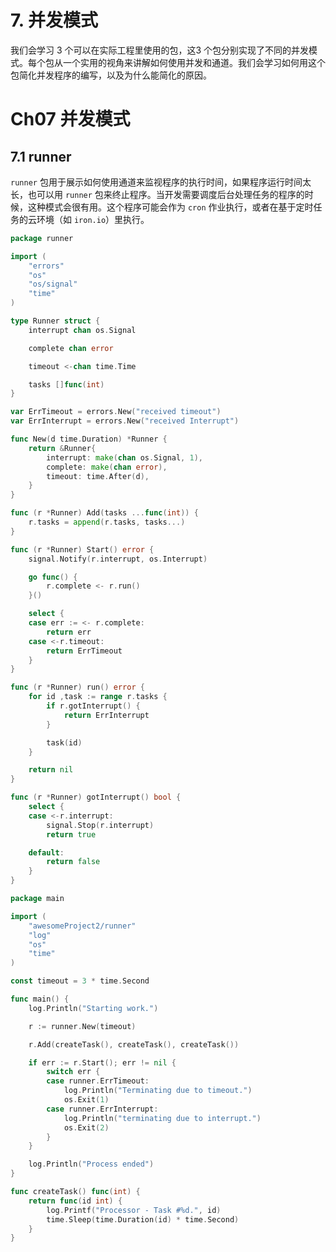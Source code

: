 # 7. 并发模式


我们会学习 3 个可以在实际工程里使用的包，这3 个包分别实现了不同的并发模式。每个包从一个实用的视角来讲解如何使用并发和通道。我们会学习如何用这个包简化并发程序的编写，以及为什么能简化的原因。

<!--more-->

# Ch07 并发模式

## 7.1 runner

`runner` 包用于展示如何使用通道来监视程序的执行时间，如果程序运行时间太长，也可以用 `runner` 包来终止程序。当开发需要调度后台处理任务的程序的时候，这种模式会很有用。这个程序可能会作为 `cron` 作业执行，或者在基于定时任务的云环境（如 `iron.io`）里执行。

```go
package runner

import (
	"errors"
	"os"
	"os/signal"
	"time"
)

type Runner struct {
	interrupt chan os.Signal

	complete chan error

	timeout <-chan time.Time

	tasks []func(int)
}

var ErrTimeout = errors.New("received timeout")
var ErrInterrupt = errors.New("received Interrupt")

func New(d time.Duration) *Runner {
	return &Runner{
		interrupt: make(chan os.Signal, 1),
		complete: make(chan error),
		timeout: time.After(d),
	}
}

func (r *Runner) Add(tasks ...func(int)) {
	r.tasks = append(r.tasks, tasks...)
}

func (r *Runner) Start() error {
	signal.Notify(r.interrupt, os.Interrupt)

	go func() {
		r.complete <- r.run()
	}()

	select {
	case err := <- r.complete:
		return err
	case <-r.timeout:
		return ErrTimeout
	}
}

func (r *Runner) run() error {
	for id ,task := range r.tasks {
		if r.gotInterrupt() {
			return ErrInterrupt
		}

		task(id)
	}

	return nil
}

func (r *Runner) gotInterrupt() bool {
	select {
	case <-r.interrupt:
		signal.Stop(r.interrupt)
		return true

	default:
		return false
	}
}
```

```go
package main

import (
	"awesomeProject2/runner"
	"log"
	"os"
	"time"
)

const timeout = 3 * time.Second

func main() {
	log.Println("Starting work.")

	r := runner.New(timeout)

	r.Add(createTask(), createTask(), createTask())

	if err := r.Start(); err != nil {
		switch err {
		case runner.ErrTimeout:
			log.Println("Terminating due to timeout.")
			os.Exit(1)
		case runner.ErrInterrupt:
			log.Println("terminating due to interrupt.")
			os.Exit(2)
		}
	}

	log.Println("Process ended")
}

func createTask() func(int) {
	return func(id int) {
		log.Printf("Processor - Task #%d.", id)
		time.Sleep(time.Duration(id) * time.Second)
	}
}
```
